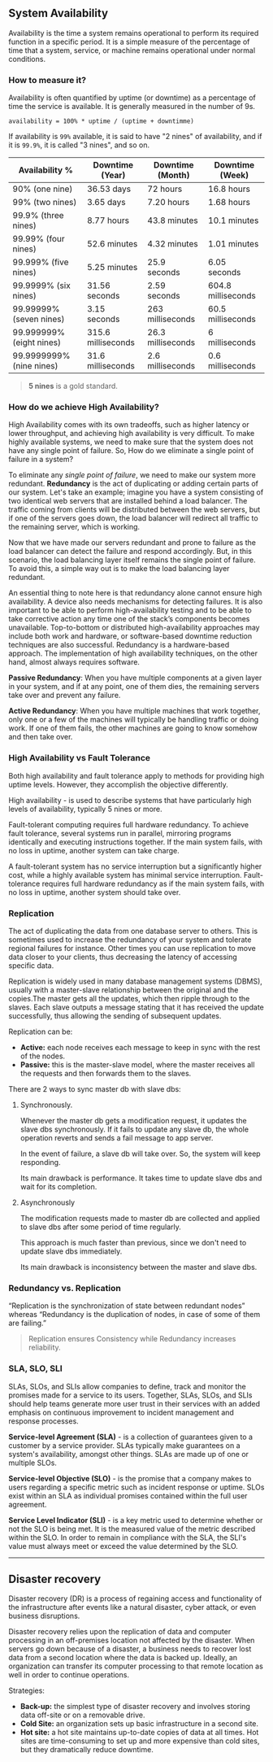 ## System Availability
Availability is the time a system remains operational to perform its required function in a specific period. It is a simple measure of the percentage of time that a system, service, or machine remains operational under normal conditions.

### How to measure it?
Availability is often quantified by uptime (or downtime) as a percentage of time the service is available. It is generally measured in the number of 9s.

`availability = 100% * uptime / (uptime + downtimme)`

If availability is `99%` available, it is said to have "2 nines" of availability, and if it is `99.9%`, it is called "3 nines", and so on.

| Availability % | Downtime (Year) | Downtime (Month) | Downtime (Week) |
| - | - | - | - |
| 90% (one nine) | 36.53 days | 72 hours | 16.8 hours |
| 99% (two nines) | 3.65 days | 7.20 hours | 1.68 hours |
| 99.9% (three nines) | 8.77 hours | 43.8 minutes | 10.1 minutes |
| 99.99% (four nines) | 52.6 minutes | 4.32 minutes | 1.01 minutes |
| 99.999% (five nines) | 5.25 minutes | 25.9 seconds | 6.05 seconds |
| 99.9999% (six nines) | 31.56 seconds | 2.59 seconds | 604.8 milliseconds |
| 99.99999% (seven nines) | 3.15 seconds | 263 milliseconds | 60.5 milliseconds |
| 99.999999% (eight nines) | 315.6 milliseconds | 26.3 milliseconds | 6 milliseconds |
| 99.9999999% (nine nines) | 31.6 milliseconds | 2.6 milliseconds | 0.6 milliseconds |

> __5 nines__ is a gold standard.

### How do we achieve High Availability?
High Availability comes with its own tradeoffs, such as higher latency or lower throughput, and achieving high availability is very difficult. To make highly available systems, we need to make sure that the system does not have any single point of failure. So, How do we eliminate a single point of failure in a system?

To eliminate any _single point of failure_, we need to make our system more redundant. __Redundancy__ is the act of duplicating or adding certain parts of our system. Let's take an example; imagine you have a system consisting of two identical web servers that are installed behind a load balancer. The traffic coming from clients will be distributed between the web servers, but if one of the servers goes down, the load balancer will redirect all traffic to the remaining server, which is working.

Now that we have made our servers redundant and prone to failure as the load balancer can detect the failure and respond accordingly. But, in this scenario, the load balancing layer itself remains the single point of failure. To avoid this, a simple way out is to make the load balancing layer redundant.

An essential thing to note here is that redundancy alone cannot ensure high availability. A device also needs mechanisms for detecting failures. It is also important to be able to perform high-availability testing and to be able to take corrective action any time one of the stack’s components becomes unavailable. Top-to-bottom or distributed high-availability approaches may include both work and hardware, or software-based downtime reduction techniques are also successful. Redundancy is a hardware-based approach. The implementation of high availability techniques, on the other hand, almost always requires software.

__Passive Redundancy__: When you have multiple components at a given layer in your system, and if at any point, one of them dies, the remaining servers take over and prevent any failure.

__Active Redundancy__: When you have multiple machines that work together, only one or a few of the machines will typically be handling traffic or doing work. If one of them fails, the other machines are going to know somehow and then take over.

### High Availability vs Fault Tolerance
Both high availability and fault tolerance apply to methods for providing high uptime levels. However, they accomplish the objective differently.

High availability - is used to describe systems that have particularly high levels of availability, typically 5 nines or more.

Fault-tolerant computing requires full hardware redundancy. To achieve fault tolerance, several systems run in parallel, mirroring programs identically and executing instructions together. If the main system fails, with no loss in uptime, another system can take charge.

A fault-tolerant system has no service interruption but a significantly higher cost, while a highly available system has minimal service interruption. Fault-tolerance requires full hardware redundancy as if the main system fails, with no loss in uptime, another system should take over.

### Replication
The act of duplicating the data from one database server to others. This is sometimes used to increase the redundancy of your system and tolerate regional failures for instance. Other times you can use replication to move data closer to your clients, thus decreasing the latency of accessing specific data.

Replication is widely used in many database management systems (DBMS), usually with a master-slave relationship between the original and the copies.The master gets all the updates, which then ripple through to the slaves. Each slave outputs a message stating that it has received the update successfully, thus allowing the sending of subsequent updates.

Replication can be:
* __Active:__ each node receives each message to keep in sync with the rest of the nodes.
* __Passive:__ this is the master-slave model, where the master receives all the requests and then forwards them to the slaves.

There are 2 ways to sync master db with slave dbs:
1. Synchronously.

    Whenever the master db gets a modification request, it updates the slave dbs synchronously. If it fails to update any slave db, the whole operation reverts and sends a fail message to app server.

    In the event of failure, a slave db will take over. So, the system will keep responding.

    Its main drawback is performance. It takes time to update slave dbs and wait for its completion.

2. Asynchronously

    The modification requests made to master db are collected and applied to slave dbs after some period of time regularly.

    This approach is much faster than previous, since we don't need to update slave dbs immediately.

    Its main drawback is inconsistency between the master and slave dbs.

### Redundancy vs. Replication
“Replication is the synchronization of state between redundant nodes” whereas “Redundancy is the duplication of nodes, in case of some of them are failing.”

> Replication ensures Consistency while Redundancy increases reliability.

### SLA, SLO, SLI
SLAs, SLOs, and SLIs allow companies to define, track and monitor the promises made for a service to its users. Together, SLAs, SLOs, and SLIs should help teams generate more user trust in their services with an added emphasis on continuous improvement to incident management and response processes.

__Service-level Agreement (SLA)__ - is a collection of guarantees given to a customer by a service provider. SLAs typically make guarantees on a system's availability, amongst other things. SLAs are made up of one or multiple SLOs.

__Service-level Objective (SLO)__ - is the promise that a company makes to users regarding a specific metric such as incident response or uptime. SLOs exist within an SLA as individual promises contained within the full user agreement.

__Service Level Indicator (SLI)__ - is a key metric used to determine whether or not the SLO is being met. It is the measured value of the metric described within the SLO. In order to remain in compliance with the SLA, the SLI's value must always meet or exceed the value determined by the SLO.

---

## Disaster recovery
Disaster recovery (DR) is a process of regaining access and functionality of the infrastructure after events like a natural disaster, cyber attack, or even business disruptions.

Disaster recovery relies upon the replication of data and computer processing in an off-premises location not affected by the disaster. When servers go down because of a disaster, a business needs to recover lost data from a second location where the data is backed up. Ideally, an organization can transfer its computer processing to that remote location as well in order to continue operations.

Strategies:
* __Back-up:__ the simplest type of disaster recovery and involves storing data off-site or on a removable drive.
* __Cold Site:__ an organization sets up basic infrastructure in a second site.
* __Hot site:__ a hot site maintains up-to-date copies of data at all times. Hot sites are time-consuming to set up and more expensive than cold sites, but they dramatically reduce downtime.
